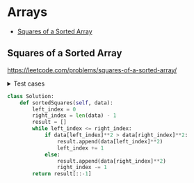 # Arrays

+ [Squares of a Sorted Array](#squares-of-a-sorted-array)

## Squares of a Sorted Array

https://leetcode.com/problems/squares-of-a-sorted-array/

<details><summary>Test cases</summary><blockquote>

```python
import unittest
import square_array as sa


class SquareArrayTest(unittest.TestCase):
    def setUp(self):
        self.solution = sa.Solution()

    def test_empty_list(self):
        expected = []
        result = self.solution.sortedSquares([])
        self.assertEqual(expected, result)

    def test_diff_signs(self):
        test_data = [-2, -1, 2, 4, 10]
        expected = sorted([i * i for i in test_data])
        result = self.solution.sortedSquares(test_data)
        self.assertEqual(expected, result)


if __name__ == '__main__':
    unittest.main()


```


</blockquote></details>

```python
class Solution:
    def sortedSquares(self, data):
        left_index = 0
        right_index = len(data) - 1
        result = []
        while left_index <= right_index:
            if data[left_index]**2 > data[right_index]**2:
                result.append(data[left_index]**2)
                left_index += 1
            else:
                result.append(data[right_index]**2)
                right_index -= 1
        return result[::-1]

```
